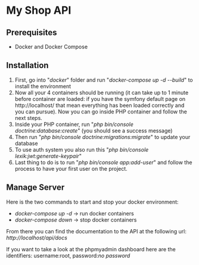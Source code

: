 # My Shop API

## Prerequisites

- Docker and Docker Compose

## Installation

1) First, go into "*docker*" folder and run "*docker-compose up -d --build*" to install the environment
2) Now all your 4 containers should be running (it can take up to 1 minute before container are loaded: if you have the symfony default page on http://localhost/ that mean everything has been loaded correctly and you can pursue). Now you can go inside PHP container and follow the next steps.
3) Inside your PHP container, run "*php bin/console doctrine:database:create*" (you should see a success message)
4) Then run "*php bin/console doctrine:migrations:migrate*" to update your database
5) To use auth system you also run this "*php bin/console lexik:jwt:generate-keypair*"
6) Last thing to do is to run "*php bin/console app:add-user*" and follow the process to have your first user on the project.

## Manage Server

Here is the two commands to start and stop your docker environment:

- *docker-compose up -d* -> run docker containers
- *docker-compose down* -> stop docker containers

From there you can find the documentation to the API at the following url: *http://localhost/api/docs*

If you want to take a look at the phpmyadmin dashboard here are the identifiers: username:root, password:*no password*